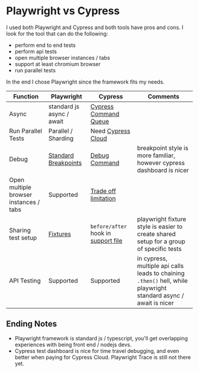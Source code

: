 # Playwright vs Cypress

I used both Playwright and Cypress and both tools have pros and cons. I look for the tool that can do the following:

- perform end to end tests
- perform api tests
- open multiple browser instances / tabs
- support at least chromium browser
- run parallel tests

In the end I chose Playwright since the framework fits my needs.

| Function                               | Playwright                                                | Cypress                                                                                                                       | Comments                                                                                                          |
| -------------------------------------- | --------------------------------------------------------- | ----------------------------------------------------------------------------------------------------------------------------- | ----------------------------------------------------------------------------------------------------------------- |
| Async                                  | standard js async / await                                 | [Cypress Command Queue](https://docs.cypress.io/guides/core-concepts/introduction-to-cypress#The-Cypress-Command-Queue)       |                                                                                                                   |
| Run Parallel Tests                     | Parallel / Sharding                                       | Need [Cypress Cloud](https://docs.cypress.io/guides/cloud/smart-orchestration/parallelization)                                |                                                                                                                   |
| Debug                                  | [Standard Breakpoints](https://playwright.dev/docs/debug) | [Debug Command](https://docs.cypress.io/guides/guides/debugging)                                                              | breakpoint style is more familiar, however cypress dashboard is nicer                                             |
| Open multiple browser instances / tabs | Supported                                                 | [Trade off limitation](https://docs.cypress.io/guides/references/trade-offs#Multiple-browsers-open-at-the-same-time)          |
| Sharing test setup                     | [Fixtures](https://playwright.dev/docs/test-fixtures)     | `before/after` hook in [support file](https://docs.cypress.io/guides/core-concepts/writing-and-organizing-tests#Support-file) | playwright fixture style is easier to create shared setup for a group of specific tests                           |
| API Testing                            | Supported                                                 | Supported                                                                                                                     | in cypress, multiple api calls leads to chaining `.then()` hell, while playwright standard async / await is nicer |

## Ending Notes

- Playwright framework is standard js / typescript, you'll get overlapping experiences with being front end / nodejs devs.
- Cypress test dashboard is nice for time travel debugging, and even better when paying for Cypress Cloud. Playwright Trace is still not there yet.
